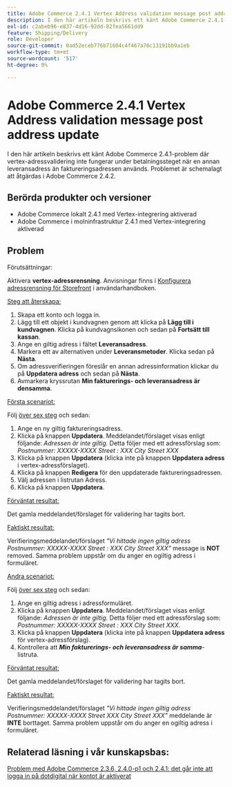 ```yaml
---
title: Adobe Commerce 2.4.1 Vertex Address validation message post address update
description: I den här artikeln beskrivs ett känt Adobe Commerce 2.4.1-problem där vertex-adressvalidering inte fungerar under betalningssteget när en annan leveransadress än faktureringsadressen används. Problemet är schemalagt att åtgärdas i Adobe Commerce 2.4.2.
exl-id: c2abeb96-e837-4d16-92dd-82fea5661dd9
feature: Shipping/Delivery
role: Developer
source-git-commit: 0ad52eceb776b71604c4f467a70c13191bb9a1eb
workflow-type: tm+mt
source-wordcount: '517'
ht-degree: 0%

---
```


# Adobe Commerce 2.4.1 Vertex Address validation message post address update

I den här artikeln beskrivs ett känt Adobe Commerce 2.4.1-problem där vertex-adressvalidering inte fungerar under betalningssteget när en annan leveransadress än faktureringsadressen används. Problemet är schemalagt att åtgärdas i Adobe Commerce 2.4.2.

## Berörda produkter och versioner

* Adobe Commerce lokalt 2.4.1 med Vertex-integrering aktiverad
* Adobe Commerce i molninfrastruktur 2.4.1 med Vertex-integrering aktiverad

## Problem

Förutsättningar:

Aktivera **vertex-adressrensning**. Anvisningar finns i [Konfigurera adressrensning för Storefront](https://experienceleague.adobe.com/docs/commerce-knowledge-base/kb/troubleshooting/miscellaneous/vertex-address-cleansing-different-addresses-not-allowed.html?lang=sv-SE) i användarhandboken.

<u>Steg att återskapa:</u>

1. Skapa ett konto och logga in.
1. Lägg till ett objekt i kundvagnen genom att klicka på **Lägg till i kundvagnen**. Klicka på kundvagnsikonen och sedan på **Fortsätt till kassan**.
1. Ange en giltig adress i fältet **Leveransadress**.
1. Markera ett av alternativen under **Leveransmetoder**. Klicka sedan på **Nästa**.
1. Om adressverifieringen föreslår en annan adressinformation klickar du på **Uppdatera adress** och sedan på **Nästa**.
1. Avmarkera kryssrutan **Min fakturerings- och leveransadress är densamma**.

<u>Första scenariot:</u>

Följ [över sex steg](/help/troubleshooting/miscellaneous/magento-2-4-1-vertex-address-validation-message-post-address-update.md#first_sixth) och sedan:

1. Ange en ny giltig faktureringsadress.
1. Klicka på knappen **Uppdatera**. Meddelandet/förslaget visas enligt följande: *Adressen är inte giltig.* Detta följer med ett adressförslag som: *Postnummer: XXXXX-XXXX Street : XXX City Street XXX*
1. Klicka på knappen **Uppdatera** (klicka inte på knappen **Uppdatera adress** i vertex-adressförslaget).
1. Klicka på knappen **Redigera** för den uppdaterade faktureringsadressen.
1. Välj adressen i listrutan Adress.
1. Klicka på knappen **Uppdatera**.

<u>Förväntat resultat:</u>

Det gamla meddelandet/förslaget för validering har tagits bort.

<u>Faktiskt resultat:</u>

Verifieringsmeddelandet/förslaget *&quot;Vi hittade ingen giltig adress Postnummer: XXXXX-XXXX Street : XXX City Street XXX&quot;* message is **NOT** removed. Samma problem uppstår om du anger en ogiltig adress i formuläret.

<u>Andra scenariot:</u>

Följ [över sex steg](/help/troubleshooting/miscellaneous/magento-2-4-1-vertex-address-validation-message-post-address-update.md#first_sixth) och sedan:

1. Ange en giltig adress i adressformuläret.
1. Klicka på knappen **Uppdatera**. Meddelandet/förslaget visas enligt följande: *Adressen är inte giltig.* Detta följer med ett adressförslag som: *Postnummer: XXXXX-XXXX Street : XXX City Street XXX*.
1. Klicka på knappen **Uppdatera** (klicka inte på knappen **Uppdatera adress** för vertex-adressförslag).
1. Kontrollera att ***Min fakturerings- och leveransadress är samma***-listruta.

<u>Förväntat resultat:</u>

Det gamla meddelandet/förslaget för validering har tagits bort.

<u>Faktiskt resultat:</u>

Verifieringsmeddelandet/förslaget *&quot;Vi hittade ingen giltig adress Postnummer: XXXXX-XXXX Street XXX City Street XXX&quot;* meddelande är **INTE** borttaget. Samma problem uppstår om du anger en ogiltig adress i formuläret.

## Relaterad läsning i vår kunskapsbas:

[Problem med Adobe Commerce 2.3.6, 2.4.0-p1 och 2.4.1: det går inte att logga in på dotdigital när kontot är aktiverat](/help/troubleshooting/miscellaneous/magento-2-3-6-2-4-0-p1-2-4-1-known-issue-dotdigital-login.md)
